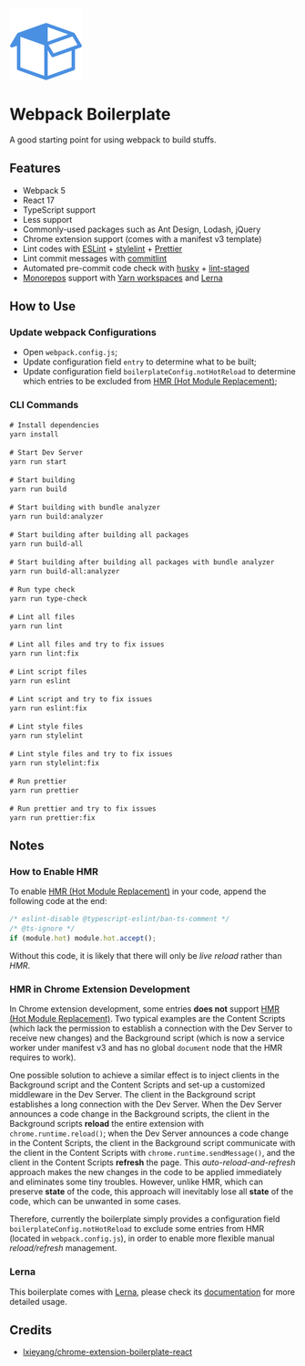 <img src="public/icon.png" width="128px" />

# Webpack Boilerplate

A good starting point for using webpack to build stuffs.

## Features

- Webpack 5
- React 17
- TypeScript support
- Less support
- Commonly-used packages such as Ant Design, Lodash, jQuery
- Chrome extension support (comes with a manifest v3 template)
- Lint codes with [ESLint](https://www.npmjs.com/package/eslint) + [stylelint](https://www.npmjs.com/package/stylelint) + [Prettier](https://www.npmjs.com/package/prettier)
- Lint commit messages with [commitlint](https://www.npmjs.com/package/@commitlint/cli)
- Automated pre-commit code check with [husky](https://www.npmjs.com/package/husky) + [lint-staged](https://www.npmjs.com/package/lint-staged)
- [Monorepos](https://github.com/babel/babel/blob/master/doc/design/monorepo.md) support with [Yarn workspaces](https://classic.yarnpkg.com/lang/en/docs/workspaces/) and [Lerna](https://www.npmjs.com/package/lerna)

## How to Use

### Update webpack Configurations

- Open `webpack.config.js`;
- Update configuration field `entry` to determine what to be built;
- Update configuration field `boilerplateConfig.notHotReload` to determine which entries to be excluded from [HMR (Hot Module Replacement)](https://webpack.js.org/concepts/hot-module-replacement/);

### CLI Commands

```shell
# Install dependencies
yarn install

# Start Dev Server
yarn run start

# Start building
yarn run build

# Start building with bundle analyzer
yarn run build:analyzer

# Start building after building all packages
yarn run build-all

# Start building after building all packages with bundle analyzer
yarn run build-all:analyzer

# Run type check
yarn run type-check

# Lint all files
yarn run lint

# Lint all files and try to fix issues
yarn run lint:fix

# Lint script files
yarn run eslint

# Lint script and try to fix issues
yarn run eslint:fix

# Lint style files
yarn run stylelint

# Lint style files and try to fix issues
yarn run stylelint:fix

# Run prettier
yarn run prettier

# Run prettier and try to fix issues
yarn run prettier:fix
```

## Notes

### How to Enable HMR

To enable [HMR (Hot Module Replacement)](https://webpack.js.org/concepts/hot-module-replacement/) in your code, append the following code at the end:

```typescript
/* eslint-disable @typescript-eslint/ban-ts-comment */
/* @ts-ignore */
if (module.hot) module.hot.accept();
```

Without this code, it is likely that there will only be *live reload* rather than *HMR*.

### HMR in Chrome Extension Development

In Chrome extension development, some entries **does not** support [HMR (Hot Module Replacement)](https://webpack.js.org/concepts/hot-module-replacement/). Two typical examples are the Content Scripts (which lack the permission to establish a connection with the Dev Server to receive new changes) and the Background script (which is now a service worker under manifest v3 and has no global `document` node that the HMR requires to work).

One possible solution to achieve a similar effect is to inject clients in the Background script and the Content Scripts and set-up a customized middleware in the Dev Server. The client in the Background script establishes a long connection with the Dev Server. When the Dev Server announces a code change in the Background scripts, the client in the Background scripts **reload** the entire extension with `chrome.runtime.reload()`; when the Dev Server announces a code change in the Content Scripts, the client in the Background script communicate with the client in the Content Scripts with `chrome.runtime.sendMessage()`, and the client in the Content Scripts **refresh** the page. This *auto-reload-and-refresh* approach makes the new changes in the code to be applied immediately and eliminates some tiny troubles. However, unlike HMR, which can preserve **state** of the code, this approach will inevitably lose all **state** of the code, which can be unwanted in some cases.

Therefore, currently the boilerplate simply provides a configuration field `boilerplateConfig.notHotReload` to exclude some entries from HMR (located in `webpack.config.js`), in order to enable more flexible manual *reload/refresh* management.

### Lerna

This boilerplate comes with [Lerna](https://www.npmjs.com/package/lerna), please check its [documentation](https://github.com/lerna/lerna) for more detailed usage.

## Credits

- [lxieyang/chrome-extension-boilerplate-react](https://github.com/lxieyang/chrome-extension-boilerplate-react)
